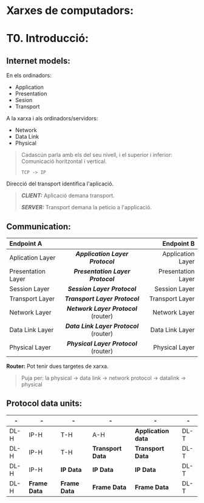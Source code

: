 # Xarxes de computadors:

# T0. Introducció:

## Internet models:

En els ordinadors:
- Application
- Presentation
- Sesion
- Transport


A la xarxa i als ordinadors/servidors:
- Network
- Data Link
- Physical

> Cadascún parla amb els del seu nivell, i el superior i inferior: Comunicació horitzontal i vertical.
>
> `TCP -> IP`

Direcció del transport identifica l'aplicació.

> ***CLIENT:*** Aplicació demana transport.
>
> ***SERVER:*** Transport demana la peticio a l'applicació.

## Communication:

Endpoint A | | Endpoint B
:-|:-:|-:
Aplication Layer | ***Application Layer Protocol*** | Application Layer
Presentation Layer | ***Presentation Layer Protocol*** | Presentation Layer
Session Layer | ***Session Layer Protocol*** | Session Layer
Transport Layer | ***Transport Layer Protocol*** | Transport Layer
Network Layer | ***Network Layer Protocol*** (router) | Network Layer
Data Link Layer | ***Data Link Layer Protocol***  (router) | Data Link Layer
Physical Layer | ***Physical Layer Protocol***  (router) |  Physical Layer

**Router:**
Pot tenir dues targetes de xarxa.
> Puja per: la physical -> data link -> network protocol -> datalink -> physical

## Protocol data units:


-|-|-|-|-|-
-|-|-|-|-|-
DL-H | IP-H | T-H | A-H | **Application data** | DL-T
DL-H | IP-H | T-H | **Transport Data** | **Transport Data** | DL-T
DL-H | IP-H | **IP Data** | **IP Data** | **IP Data** | DL-T
DL-H | **Frame Data** | **Frame Data** | **Frame Data** | **Frame Data** | DL-T
